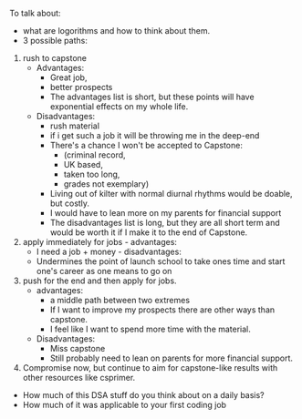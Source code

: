 To talk about:

- what are logorithms and how to think about them.
- 3 possible paths:
 1. rush to capstone
    - Advantages:
      - Great job,
      - better prospects
      - The advantages list is short, but these points will have exponential effects on my whole life.
    - Disadvantages:
      - rush material
      - if i get such a job it will be throwing me in the deep-end
      - There's a chance I won't be accepted to Capstone:
        -  (criminal record,
        -  UK based,
        -  taken too long,
        -  grades not exemplary)
      -  Living out of kilter with normal diurnal rhythms would be doable, but costly.
      -  I would have to lean more on my parents for financial support
      -  The disadvantages list is long, but they are all short term and would be worth it if I make it to the end of Capstone.
  2. apply immediately for jobs
    - advantages:
      - I need a job + money
    - disadvantages:
      - Undermines the point of launch school to take ones time and start one's career as one means to go on
  3. push for the end and then apply for jobs.
      - advantages:
        - a middle path between two extremes
        - If I want to improve my prospects there are other ways than capstone.
        - I feel like I want to spend more time with the material.
      - Disadvantages:
        - Miss capstone
        - Still probably need to lean on parents for more financial support.
4. Compromise now, but continue to aim for capstone-like results with other resources like csprimer.

- How much of this DSA stuff do you think about on a daily basis?
- How much of it was applicable to your first coding job
